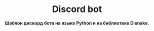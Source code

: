 <div align="center">
 <h1 align="center">  Discord bot </h1>
 <strong>Шаблон дискорд бота на языке Python и на библиотеке Disnake.</strong>
